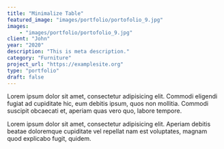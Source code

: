 ```yaml
---
title: "Minimalize Table"
featured_image: "images/portfolio/portofolio_9.jpg" 
images: 
    - "images/portfolio/portofolio_9.jpg"
client: "John"
year: "2020"
description: "This is meta description."
category: "Furniture"
project_url: "https://examplesite.org"
type: "portfolio"
draft: false
---
```


Lorem ipsum dolor sit amet, consectetur adipisicing elit. Commodi eligendi fugiat ad cupiditate hic, eum debitis ipsum, quos non mollitia. Commodi suscipit obcaecati et, aperiam quas vero quo, labore tempore.

Lorem ipsum dolor sit amet, consectetur adipisicing elit. Aperiam debitis beatae doloremque cupiditate vel repellat nam est voluptates, magnam quod explicabo fugit, quidem.